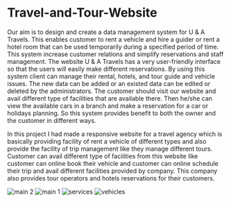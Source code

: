 # Travel-and-Tour-Website

Our aim is to design and create a data management system for U & A Travels. This enables customer to rent a vehicle and hire a guider or rent a hotel room that can be used temporarily during a specified period of time. This system increase customer relations and simplify reservations and staff management.
The website U & A Travels has a very user-friendly interface so that the users will easily make different reservations. By using this system client can manage their rental, hotels, and tour guide and vehicle issues.
The new data can be added or an existed data can be edited or deleted by the administrators.
The customer should visit our website and avail different type of facilities that are available there. Then he/she can view the available cars in a branch and make a reservation for a car or holidays planning.
So this system provides benefit to both the owner and the customer in different ways.

In this project I had made a responsive website for a travel agency which is basically providing facility of rent a vehicle of different types and also provide the facility of trip management like they manage different tours. 
Customer can avail different type of facilities from this website like customer can online book their vehicle and customer can online schedule their trip and avail different facilities provided by company. 
This company also provides tour operators and hotels reservations for their customers.

![main 2](https://user-images.githubusercontent.com/70126786/167391184-912a2975-eeb2-4baf-915b-f9220ed9fd68.png)
![main 1](https://user-images.githubusercontent.com/70126786/167391083-88f9c6d3-067d-466a-8188-542dc5897e1f.png)
![services](https://user-images.githubusercontent.com/70126786/167391307-cd7e2141-0ae6-4f28-8517-3605dfcc8646.png)
![vehicles](https://user-images.githubusercontent.com/70126786/167391369-ad041fb9-16e3-43d8-ab9e-bf2d7a524108.png)
